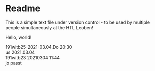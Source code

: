 # Readme

This is a simple text file under version control - to be used by multiple people simultaneously at the HTL Leoben!

Hello, world!

191witb25-2021-03.04.Do 20:30  
us 2021.03.04  
191witb23 20210304 11:44  
jo passt